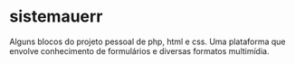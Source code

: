 # sistemauerr
Alguns blocos do projeto pessoal de php, html e css. Uma plataforma que envolve conhecimento de formulários e diversas formatos multimídia.
